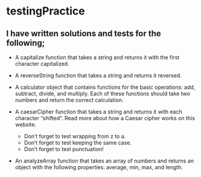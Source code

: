 # testingPractice

## I have written solutions and tests for the following;

- A capitalize function that takes a string and returns it with the first character capitalized.

- A reverseString function that takes a string and returns it reversed.

- A calculator object that contains functions for the basic operations: add, subtract, divide, and multiply. Each of these functions should take two numbers and return the correct calculation.

- A caesarCipher function that takes a string and returns it with each character “shifted”. Read more about how a Caesar cipher works on this website.

  - Don’t forget to test wrapping from z to a.
  - Don’t forget to test keeping the same case. 
  - Don’t forget to test punctuation!

- An analyzeArray function that takes an array of numbers and returns an object with the following properties: average, min, max, and length.